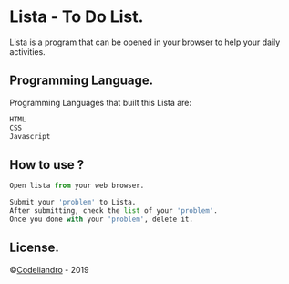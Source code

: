 # Lista - To Do List.

Lista is a program that can be opened in your browser to help your daily activities.

## Programming Language.

Programming Languages that built this Lista are:

```bash
HTML
CSS
Javascript
```

## How to use ?

```python
Open lista from your web browser.

Submit your 'problem' to Lista.
After submitting, check the list of your 'problem'.
Once you done with your 'problem', delete it.
```

## License.
©[Codeliandro](https://choosealicense.com/licenses/mit/) - 2019
